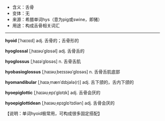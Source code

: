 - <span class="definition">含义：舌骨</span>
- <span class="definition">变体：无</span>
- <span class="definition">来源：希腊单词hys（意为pig或swine，即猪）</span>
- <span class="definition">用途：构成舌骨相关词汇</span>


---


<span class="vocabulary">**hyoid**</span> [ˈhaɪɔɪd] adj. 舌骨的；舌骨形的

<span class="vocabulary">**hyoglossal**</span> [ˌhaɪəʊˈglɒsəl] adj. 舌骨舌的

<span class="vocabulary">**hyoglossus**</span> [ˌhaɪəˈɡlɒsəs] n. 舌骨舌肌

<span class="vocabulary">**hyobasioglossus**</span> [ˌhaɪəʊˌbeɪsɪəʊˈglɒsəs] n. 舌骨舌肌底部

<span class="vocabulary">**hyomandibular**</span> [ˌhaɪəˌmænˈdɪbjələ(r)] adj. 舌下颌的，舌内下颌的

<span class="vocabulary">**hyoepiglottic**</span> [ˌhaɪəʊˌepɪˈglɒtɪk] adj. 舌骨会厌的

<span class="vocabulary">**hyoepiglottidean**</span> [ˌhaɪəʊˌepɪglɒˈtɪdiən] adj. 舌骨会厌的

【说明：单词hyoid极常用，可构成很多固定搭配】